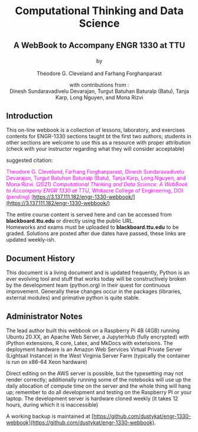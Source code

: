 # <p style="text-align:center"> Computational Thinking and Data Science </p>

## <p style="text-align:center">A WebBook to Accompany ENGR 1330 at TTU </p>

<p style="text-align:center">by <br><br>Theodore G. Cleveland and Farhang Forghanparast<br></p>

<p style="text-align:center">with contributions from :<br> Dinesh Sundaravadivelu Devarajan, Turgut Batuhan Baturalp (Batu), Tanja Karp, Long Nguyen, and  Mona Rizvi </p>


## Introduction
 
This on-line webbook is a collection of lessons, laboratory, and exercises contents for ENGR-1330 sections taught bt the first two authors; students in other sections are welcome to use this as a resource with proper attribution (check with your instructor regarding what they will consider acceptable) 

suggested citation: 

<font color=magenta>Theodore G. Cleveland, Farhang Forghanparast, Dinesh Sundaravadivelu Devarajan, Turgut Batuhan Baturalp (Batu), Tanja Karp, Long Nguyen, and Mona Rizvi. (2021) *Computational Thinking and Data Science: A WebBook to Accompany ENGR 1330 at TTU*, Whitacre College of Engineering, DOI (pending) [https://3.137.111.182/engr-1330-webbook/](https://3.137.111.182/engr-1330-webbook/)</font>

The entire course content is served here and can be accessed from **blackboard.ttu.edu** or directly using the public URL.  
Homeworks and exams must be uploaded to **blackboard.ttu.edu** to be graded.   Solutions are posted after due dates have passed, these links are updated weekly-ish.

## Document History
This document is a living document and is updated frequently, Python is an ever evolving tool and stuff that works today will be constructively broken by the development team (python.org) in their quest for continuous improvement.  Generally these changes occur in the packages (libraries, external modules) and primative python is quite stable.

## Administrator Notes
The lead author built this webbook on a Raspberry Pi 4B (4GB) running Ubuntu 20.XX, an Apache Web Server, a JupyterHub (fully encrypted) with iPython extensions, R core, Latex, and MkDocs with extensions.  The deployment hardware is an Amazon Web Services Virtual Private Server (Lightsail Instance) in the West Virginia Server Farm (typically the container is run on x86-64 Xeon hardware)

Direct editing on the AWS server is possible, but the typesetting may not render correctly; additionally running some of the notebooks will use up the daily allocation of compute time on the server and the whole thing will hang up; remember to do all development and testing on the Raspberry PI or your laptop.  The development server is hardware cloned weekly (it takes 12 hours, during which it is inaccessible) 

A working backup is maintained at [https://github.com/dustykat/engr-1330-webbook](https://github.com/dustykat/engr-1330-webbook).

